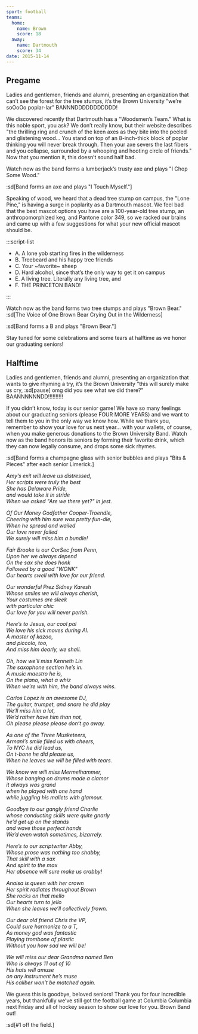 ```yaml
---
sport: football
teams:
  home:
    name: Brown
    score: 18
  away:
    name: Dartmouth
    score: 34
date: 2015-11-14
---
```


## Pregame

Ladies and gentlemen, friends and alumni, presenting an organization that can’t see the forest for the tree stumps, it’s the Brown University "we’re soOoOo poplar-lar" BANNNDDDDDDDDDDD!

We discovered recently that Dartmouth has a "Woodsmen’s Team." What is this noble sport, you ask? We don’t really know, but their website describes "the thrilling ring and crunch of the keen axes as they bite into the peeled and glistening wood... You stand on top of an 8-inch-thick block of poplar thinking you will never break through. Then your axe severs the last fibers and you collapse, surrounded by a whooping and hooting circle of friends." Now that you mention it, this doesn’t sound half bad.

Watch now as the band forms a lumberjack’s trusty axe and plays "I Chop Some Wood."

:sd[Band forms an axe and plays "I Touch Myself."]

Speaking of wood, we heard that a dead tree stump on campus, the "Lone Pine," is having a surge in poplarity as a Dartmouth mascot. We feel bad that the best mascot options you have are a 100-year-old tree stump, an anthropomorphized keg, and Pantone color 349, so we racked our brains and came up with a few suggestions for what your new official mascot should be.

:::script-list

- A. A lone yob starting fires in the wilderness
- B. Treebeard and his happy tree friends
- C. Your ~favorite~ sheep
- D. Hard alcohol, since that’s the only way to get it on campus
- E. A living tree. Literally any living tree, and
- F. THE PRINCETON BAND!

:::

Watch now as the band forms two tree stumps and plays "Brown Bear." :sd[The Voice of One Brown Bear Crying Out in the Wilderness]

:sd[Band forms a B and plays "Brown Bear."]

Stay tuned for some celebrations and some tears at halftime as we honor our graduating seniors!

## Halftime

Ladies and gentlemen, friends and alumni, presenting an organization that wants to give rhyming a try, it’s the Brown University "this will surely make us cry, :sd[pause] omg did you see what we did there?" BAANNNNNNDD!!!!!!!!!!

If you didn’t know, today is our senior game! We have so many feelings about our graduating seniors (please FOUR MORE YEARS) and we want to tell them to you in the only way we know how. While we thank you, remember to show your love for us next year... with your wallets, of course, when you make generous donations to the Brown University Band. Watch now as the band honors its seniors by forming their favorite drink, which they can now legally consume, and drops some sick rhymes.

:sd[Band forms a champagne glass with senior bubbles and plays "Bits & Pieces" after each senior Limerick.]

_Amy’s exit will leave us distressed,\
Her scripts were truly the best\
She has Delaware Pride,\
and would take it in stride\
When we asked "Are we there yet?" in jest._

_Of Our Money Godfather Cooper-Troendle,\
Cheering with him sure was pretty fun-dle,\
When he spread and wailed\
Our love never failed\
We surely will miss him a bundle!_

_Fair Brooke is our CorSec from Penn,\
Upon her we always depend\
On the sax she does honk\
Followed by a good "WONK"\
Our hearts swell with love for our friend._

_Our wonderful Prez Sidney Karesh\
Whose smiles we will always cherish,\
Your costumes are sleek\
with particular chic\
Our love for you will never perish._

_Here’s to Jesus, our cool pal\
We love his sick moves during Al.\
A master of kazoo,\
and piccolo, too,\
And miss him dearly, we shall._

_Oh, how we’ll miss Kenneth Lin\
The saxophone section he’s in.\
A music maestro he is,\
On the piano, what a whiz\
When we’re with him, the band always wins._

_Carlos Lopez is an awesome DJ,\
The guitar, trumpet, and snare he did play\
We’ll miss him a lot,\
We’d rather have him than not,\
Oh please please please don’t go away._

_As one of the Three Musketeers,\
Armani’s smile filled us with cheers,\
To NYC he did lead us,\
On t-bone he did please us,\
When he leaves we will be filled with tears._

_We know we will miss Mermelhammer,\
Whose banging on drums made a clamor\
it always was grand\
when he played with one hand\
while juggling his mallets with glamour._

_Goodbye to our gangly friend Charlie\
whose conducting skills were quite gnarly\
he’d get up on the stands\
and wave those perfect hands\
We’d even watch sometimes, bizarrely._

_Here’s to our scriptwriter Abby,\
Whose prose was nothing too shabby,\
That skill with a sax\
And spirit to the max\
Her absence will sure make us crabby!_

_Anaisa is queen with her crown\
Her spirit radiates throughout Brown\
She rocks on that mello\
Our hearts turn to jello\
When she leaves we’ll collectively frown._

_Our dear old friend Chris the VP,\
Could sure harmonize to a T,\
As money god was fantastic\
Playing trombone of plastic\
Without you how sad we will be!_

_We will miss our dear Grandma named Ben\
Who is always 11 out of 10\
His hats will amuse\
on any instrument he’s muse\
His caliber won’t be matched again._

We guess this is goodbye, beloved seniors! Thank you for four incredible years, but thankfully we’ve still got the football game at Columbia Columbia next Friday and all of hockey season to show our love for you. Brown Band out!

:sd[#1 off the field.]

